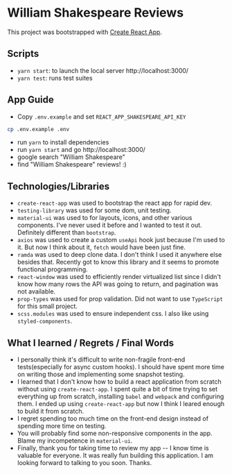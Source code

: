 # William Shakespeare Reviews

This project was bootstrapped with [Create React App](https://github.com/facebook/create-react-app).

## Scripts
- `yarn start`: to launch the local server http://localhost:3000/
- `yarn test`: runs test suites

## App Guide
- Copy `.env.example` and set `REACT_APP_SHAKESPEARE_API_KEY`

```bash
cp .env.example .env
```
- run `yarn` to install dependencies
- run `yarn start` and go http://localhost:3000/
- google search "William Shakespeare"
- find "William Shakespeare" reviews! :)

## Technologies/Libraries
- `create-react-app` was used to bootstrap the react app for rapid dev.
- `testing-library` was used for some dom, unit testing.
- `material-ui` was used to for layouts, icons, and other various components. I've never used it before and I wanted to test it out. Definitely different than `bootstrap`.
- `axios` was used to create a custom `useApi` hook just because I'm used to it. But now I think about it, `fetch` would have been just fine.
- `ramda` was used to deep clone data. I don't think I used it anywhere else besides that. Recently got to know this library and it seems to promote functional programming.
- `react-window` was used to efficiently render virtualized list since I didn't know how many rows the API was going to return, and pagination was not available.
- `prop-types` was used for prop validation. Did not want to use `TypeScript` for this small project.
- `scss.modules` was used to ensure independent css. I also like using `styled-components`.

## What I learned / Regrets / Final Words
- I personally think it's difficult to write non-fragile front-end tests(especially for async custom hooks). I should have spent more time on writing those and implementing some snapshot testing.
- I learned that I don't know how to build a react application from scratch without using `create-react-app`. I spent quite a bit of time trying to set everything up from scratch, installing `babel` and `webpack` and configuring them. I ended up using `create-react-app` but now I think I leared enough to build it from scratch.
- I regret spending too much time on the front-end design instead of spending more time on testing.
- You will probably find some non-responsive components in the app. Blame my incompetence in `material-ui`.
- Finally, thank you for taking time to review my app -- I know time is valuable for everyone. It was really fun building this application. I am looking forward to talking to you soon. Thanks.